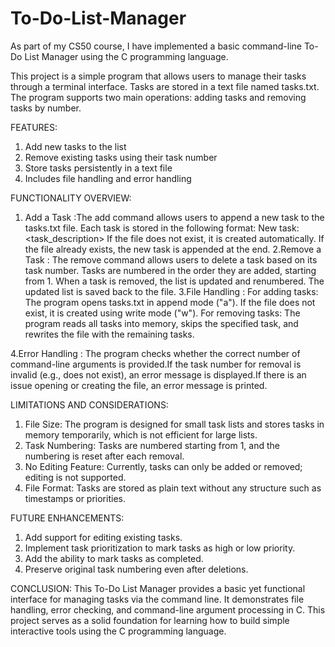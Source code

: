 # To-Do-List-Manager

As part of my CS50 course, I have implemented a basic command-line To-Do List Manager using the C programming language.

This project is a simple program that allows users to manage their tasks through a terminal interface. Tasks are stored in a text file named tasks.txt. The program supports two main operations: adding tasks and removing tasks by number.

FEATURES:
1. Add new tasks to the list
2. Remove existing tasks using their task number
3. Store tasks persistently in a text file
4. Includes file handling and error handling

FUNCTIONALITY OVERVIEW:
1. Add a Task :The add command allows users to append a new task to the tasks.txt file. Each task is stored in the following format:    New task: <task_description>
               If the file does not exist, it is created automatically. If the file already exists, the new task is appended at the end.
2.Remove a Task : The remove command allows users to delete a task based on its task number. Tasks are numbered in the order they are added, starting from 1. When a task is removed, the list is updated and                          renumbered. The updated list is saved back to the file.
3.File Handling : For adding tasks: The program opens tasks.txt in append mode ("a"). If the file does not exist, it is created using write mode ("w").
                  For removing tasks: The program reads all tasks into memory, skips the specified task, and rewrites the file with the remaining tasks.
         
4.Error Handling : The program checks whether the correct number of command-line arguments is provided.If the task number for removal is invalid (e.g., does not exist), an error message is displayed.If there is                      an issue opening or creating the file, an error message is printed.

LIMITATIONS AND CONSIDERATIONS:
1. File Size: The program is designed for small task lists and stores tasks in memory temporarily, which is not efficient for large lists.
2. Task Numbering: Tasks are numbered starting from 1, and the numbering is reset after each removal.
3. No Editing Feature: Currently, tasks can only be added or removed; editing is not supported.
4. File Format: Tasks are stored as plain text without any structure such as timestamps or priorities.

FUTURE ENHANCEMENTS:

1. Add support for editing existing tasks.
2. Implement task prioritization to mark tasks as high or low priority.
3. Add the ability to mark tasks as completed.
4. Preserve original task numbering even after deletions.

CONCLUSION:
This To-Do List Manager provides a basic yet functional interface for managing tasks via the command line. It demonstrates file handling, error checking, and command-line argument processing in C. This project serves as a solid foundation for learning how to build simple interactive tools using the C programming language.

